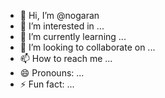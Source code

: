 - 👋 Hi, I’m @nogaran
- 👀 I’m interested in ...
- 🌱 I’m currently learning ...
- 💞️ I’m looking to collaborate on ...
- 📫 How to reach me ...
- 😄 Pronouns: ...
- ⚡ Fun fact: ...

<!---
nogaran/nogaran is a ✨ special ✨ repository because its `README.md` (this file) appears on your GitHub profile.
You can click the Preview link to take a look at your changes.
--->
